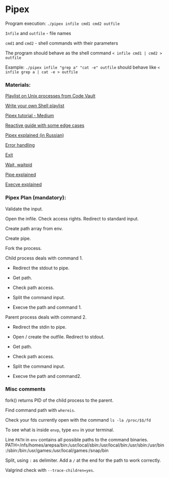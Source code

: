 
# Pipex

Program execution: `./pipex infile cmd1 cmd2 outfile`

`Infile` and `outfile` - file names

`cmd1` and `cmd2` - shell commands with their parameters

The program should behave as the shell command `< infile cmd1 | cmd2 > outfile`

Example: `./pipex infile "grep a" "cat -e" outfile` should behave like `< infile grep a | cat -e > outfile`

### Materials:

[Playlist on Unix processes from Code Vault](https://www.youtube.com/watch?v=cex9XrZCU14&list=PLfqABt5AS4FkW5mOn2Tn9ZZLLDwA3kZUY)

[Write your own Shell playlist](https://www.youtube.com/watch?v=cIBmeEpsMj0&list=PLxIRFba3rzLzxxZMMbrm_-mkI7mV9G0pj)

[Pipex tutorial - Medium](https://csnotes.medium.com/pipex-tutorial-42-project-4469f5dd5901)

[Reactive guide with some edge cases](https://reactive.so/post/42-a-comprehensive-guide-to-pipex)

[Pipex explained (in Russian)](https://www.youtube.com/watch?v=7e_gExniT_Y)

[Error handling](https://www.youtube.com/watch?v=OOuZLI5ingc)

[Exit](https://www.youtube.com/watch?v=8RucxSeAemw)

[Wait, waitpid](https://www.tutorialspoint.com/unix_system_calls/waitpid.htm)

[Pipe explained](https://www.codequoi.com/en/pipe-an-inter-process-communication-method/)

[Execve explained](https://www.youtube.com/watch?v=Wtd-8OiZOjk&t=657s)

### Pipex Plan (mandatory):

Validate the input.

Open the infile. Check access rights. Redirect to standard input.

Create path array from env.

Create pipe.

Fork the process.

Child process deals with command 1.

 - Redirect the stdout to pipe.

 - Get path.

 - Check path access.

 - Split the command input.

 - Execve the path and command 1.

Parent process deals with command 2.

 - Redirect the stdin to pipe.

 - Open / create the outfile. Redirect to stdout.

 - Get path.

 - Check path access.

 - Split the command input.

 - Execve the path and command2.

### Misc comments

fork() returns PID of the child process to the parent.

Find command path with `whereis`.

Check your fds currently open with the command `ls -la /proc/$$/fd`

To see what is inside `envp`, type `env` in your terminal.

Line `PATH` in `env` contains all possible paths to the command binaries. PATH=/nfs/homes/arepsa/bin:/usr/local/sbin:/usr/local/bin:/usr/sbin:/usr/bin:/sbin:/bin:/usr/games:/usr/local/games:/snap/bin

Split, using `:` as delimiter. Add a `/` at the end for the path to work correctly.

Valgrind check with `--trace-children=yes`.
